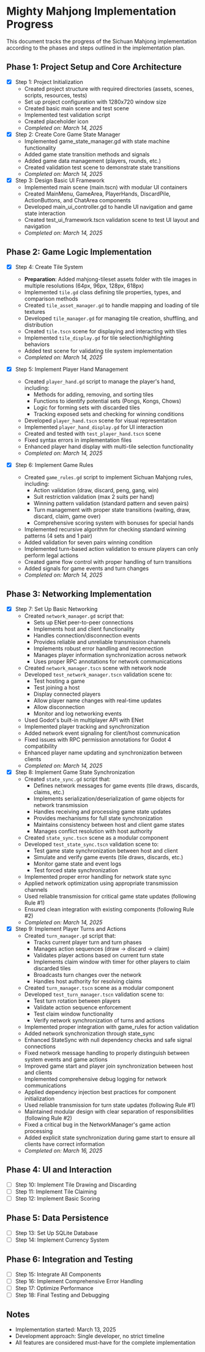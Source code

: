 # Mighty Mahjong Implementation Progress

This document tracks the progress of the Sichuan Mahjong implementation according to the phases and steps outlined in the implementation plan.

## Phase 1: Project Setup and Core Architecture
- [x] Step 1: Project Initialization
  - Created project structure with required directories (assets, scenes, scripts, resources, tests)
  - Set up project configuration with 1280x720 window size
  - Created basic main scene and test scene
  - Implemented test validation script
  - Created placeholder icon
  - *Completed on: March 14, 2025*
- [x] Step 2: Create Core Game State Manager
  - Implemented game_state_manager.gd with state machine functionality
  - Added game state transition methods and signals
  - Added game data management (players, rounds, etc.)
  - Created validation test scene to demonstrate state transitions
  - *Completed on: March 14, 2025*
- [x] Step 3: Design Basic UI Framework
  - Implemented main scene (main.tscn) with modular UI containers
  - Created MainMenu, GameArea, PlayerHands, DiscardPile, ActionButtons, and ChatArea components
  - Developed main_ui_controller.gd to handle UI navigation and game state interaction
  - Created test_ui_framework.tscn validation scene to test UI layout and navigation
  - *Completed on: March 14, 2025*

## Phase 2: Game Logic Implementation
- [x] Step 4: Create Tile System
  - **Preparation**: Added mahjong-tileset assets folder with tile images in multiple resolutions (64px, 96px, 128px, 618px)
  - Implemented `tile.gd` class defining tile properties, types, and comparison methods
  - Created `tile_asset_manager.gd` to handle mapping and loading of tile textures
  - Developed `tile_manager.gd` for managing tile creation, shuffling, and distribution
  - Created `tile.tscn` scene for displaying and interacting with tiles
  - Implemented `tile_display.gd` for tile selection/highlighting behaviors
  - Added test scene for validating tile system implementation
  - *Completed on: March 14, 2025*

- [x] Step 5: Implement Player Hand Management 
  - Created `player_hand.gd` script to manage the player's hand, including:
	- Methods for adding, removing, and sorting tiles
	- Functions to identify potential sets (Pongs, Kongs, Chows)
	- Logic for forming sets with discarded tiles
	- Tracking exposed sets and checking for winning conditions
  - Developed `player_hand.tscn` scene for visual representation
  - Implemented `player_hand_display.gd` for UI interaction
  - Created and tested with `test_player_hand.tscn` scene
  - Fixed syntax errors in implementation files
  - Enhanced player hand display with multi-tile selection functionality
  - *Completed on: March 14, 2025*

- [x] Step 6: Implement Game Rules
  - Created `game_rules.gd` script to implement Sichuan Mahjong rules, including:
	- Action validation (draw, discard, peng, gang, win)
	- Suit restriction validation (max 2 suits per hand)
	- Winning pattern validation (standard pattern and seven pairs)
	- Turn management with proper state transitions (waiting, draw, discard, claim, game over)
	- Comprehensive scoring system with bonuses for special hands
  - Implemented recursive algorithm for checking standard winning patterns (4 sets and 1 pair)
  - Added validation for seven pairs winning condition
  - Implemented turn-based action validation to ensure players can only perform legal actions
  - Created game flow control with proper handling of turn transitions
  - Added signals for game events and turn changes
  - *Completed on: March 14, 2025*

## Phase 3: Networking Implementation
- [x] Step 7: Set Up Basic Networking
  - Created `network_manager.gd` script that:
	- Sets up ENet peer-to-peer connections
	- Implements host and client functionality
	- Handles connection/disconnection events
	- Provides reliable and unreliable transmission channels
	- Implements robust error handling and reconnection
	- Manages player information synchronization across network
	- Uses proper RPC annotations for network communications
  - Created `network_manager.tscn` scene with network node
  - Developed `test_network_manager.tscn` validation scene to:
	- Test hosting a game
	- Test joining a host
	- Display connected players
	- Allow player name changes with real-time updates
	- Allow disconnection
	- Monitor and log networking events
  - Used Godot's built-in multiplayer API with ENet
  - Implemented player tracking and synchronization
  - Added network event signaling for client/host communication
  - Fixed issues with RPC permission annotations for Godot 4 compatibility
  - Enhanced player name updating and synchronization between clients
  - *Completed on: March 14, 2025*
- [x] Step 8: Implement Game State Synchronization
  - Created `state_sync.gd` script that:
	- Defines network messages for game events (tile draws, discards, claims, etc.)
	- Implements serialization/deserialization of game objects for network transmission
	- Handles receiving and processing game state updates
	- Provides mechanisms for full state synchronization
	- Maintains consistency between host and client game states
	- Manages conflict resolution with host authority
  - Created `state_sync.tscn` scene as a modular component
  - Developed `test_state_sync.tscn` validation scene to:
	- Test game state synchronization between host and client
	- Simulate and verify game events (tile draws, discards, etc.)
	- Monitor game state and event logs
	- Test forced state synchronization
  - Implemented proper error handling for network state sync
  - Applied network optimization using appropriate transmission channels
  - Used reliable transmission for critical game state updates (following Rule #1)
  - Ensured clean integration with existing components (following  Rule #2)
  - *Completed on: March 14, 2025*
- [x] Step 9: Implement Player Turns and Actions
  - Created `turn_manager.gd` script that:
    - Tracks current player turn and turn phases
    - Manages action sequences (draw → discard → claim)
    - Validates player actions based on current turn state
    - Implements claim window with timer for other players to claim discarded tiles
    - Broadcasts turn changes over the network
    - Handles host authority for resolving claims
  - Created `turn_manager.tscn` scene as a modular component
  - Developed `test_turn_manager.tscn` validation scene to:
    - Test turn rotation between players
    - Validate action sequence enforcement
    - Test claim window functionality
    - Verify network synchronization of turns and actions
  - Implemented proper integration with game_rules for action validation
  - Added network synchronization through state_sync
  - Enhanced StateSync with null dependency checks and safe signal connections
  - Fixed network message handling to properly distinguish between system events and game actions
  - Improved game start and player join synchronization between host and clients
  - Implemented comprehensive debug logging for network communications
  - Applied dependency injection best practices for component initialization
  - Used reliable transmission for turn state updates (following Rule #1)
  - Maintained modular design with clear separation of responsibilities (following Rule #2)
  - Fixed a critical bug in the NetworkManager's game action processing
  - Added explicit state synchronization during game start to ensure all clients have correct information
  - *Completed on: March 16, 2025*

## Phase 4: UI and Interaction
- [ ] Step 10: Implement Tile Drawing and Discarding
- [ ] Step 11: Implement Tile Claiming
- [ ] Step 12: Implement Basic Scoring

## Phase 5: Data Persistence
- [ ] Step 13: Set Up SQLite Database
- [ ] Step 14: Implement Currency System

## Phase 6: Integration and Testing
- [ ] Step 15: Integrate All Components
- [ ] Step 16: Implement Comprehensive Error Handling
- [ ] Step 17: Optimize Performance
- [ ] Step 18: Final Testing and Debugging

## Notes
- Implementation started: March 13, 2025
- Development approach: Single developer, no strict timeline
- All features are considered must-have for the complete implementation
